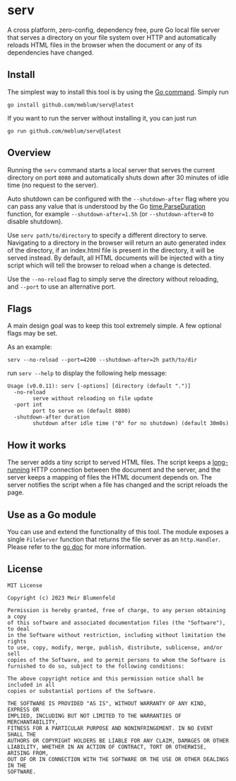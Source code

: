 # serv

A cross platform, zero-config, dependency free, pure Go local file server that serves a directory on your file system over HTTP and automatically reloads HTML files in the browser when the document or any of its dependencies have changed.

## Install
The simplest way to install this tool is by using the [Go command](https://go.dev/dl/). Simply run

`go install github.com/meblum/serv@latest`

If you want to run the server without installing it, you can just run

`go run github.com/meblum/serv@latest`

## Overview
Running the `serv` command starts a local server that serves the current directory on port `8080` and automatically shuts down after 30 minutes of idle time (no request to the server).

Auto shutdown can be configured with the `--shutdown-after` flag where you can pass any value that is understood by the Go [time.ParseDuration](https://pkg.go.dev/time#ParseDuration) function, for example `--shutdown-after=1.5h` (or `--shutdown-after=0` to disable shutdown).

Use `serv path/to/directory` to specify a different directory to serve. Navigating to a directory in the browser will return an auto generated index of the directory, if an index.html file is present in the directory, it will be served instead. By default, all HTML documents will be injected with a tiny script which will tell the browser to reload when a change is detected.

Use the `--no-reload` flag to simply serve the directory without reloading, and `--port` to use an alternative port.

## Flags
A main design goal was to keep this tool extremely simple. A few optional flags may be set.

As an example:

```
serv --no-reload --port=4200 --shutdown-after=2h path/to/dir
```

run `serv --help` to display the following help message:
```
Usage (v0.0.11): serv [-options] [directory (default ".")]
  -no-reload
        serve without reloading on file update
  -port int
        port to serve on (default 8080)
  -shutdown-after duration
        shutdown after idle time ("0" for no shutdown) (default 30m0s)
```
## How it works
The server adds a tiny script to served HTML files.
The script keeps a [long-running](https://developer.mozilla.org/en-US/docs/Web/API/Server-sent_events) HTTP connection between the document and the server, and the server keeps a mapping of files the HTML document depends on. The server notifies the script when a file has changed and the script reloads the page.

## Use as a Go module
You can use and extend the functionality of this tool. The module exposes a single `FileServer` function that returns the file server as an `http.Handler`. Please refer to the [go doc](https://pkg.go.dev/github.com/meblum/serv/reload) for more information.

## License
```
MIT License

Copyright (c) 2023 Meir Blumenfeld

Permission is hereby granted, free of charge, to any person obtaining a copy
of this software and associated documentation files (the "Software"), to deal
in the Software without restriction, including without limitation the rights
to use, copy, modify, merge, publish, distribute, sublicense, and/or sell
copies of the Software, and to permit persons to whom the Software is
furnished to do so, subject to the following conditions:

The above copyright notice and this permission notice shall be included in all
copies or substantial portions of the Software.

THE SOFTWARE IS PROVIDED "AS IS", WITHOUT WARRANTY OF ANY KIND, EXPRESS OR
IMPLIED, INCLUDING BUT NOT LIMITED TO THE WARRANTIES OF MERCHANTABILITY,
FITNESS FOR A PARTICULAR PURPOSE AND NONINFRINGEMENT. IN NO EVENT SHALL THE
AUTHORS OR COPYRIGHT HOLDERS BE LIABLE FOR ANY CLAIM, DAMAGES OR OTHER
LIABILITY, WHETHER IN AN ACTION OF CONTRACT, TORT OR OTHERWISE, ARISING FROM,
OUT OF OR IN CONNECTION WITH THE SOFTWARE OR THE USE OR OTHER DEALINGS IN THE
SOFTWARE.
```